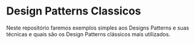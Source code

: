 # Design Patterns Classicos
Neste repositório faremos exemplos simples aos Designs Patterns e suas técnicas e quais são os Design Patterns clássicos mais utilizados.
